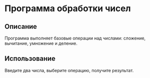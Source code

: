 # Программа обработки чисел

## Описание
Программа выполняет базовые операции над числами: сложение, вычитание, умножение и деление.

## Использование
Введите два числа, выберите операцию, получите результат.

